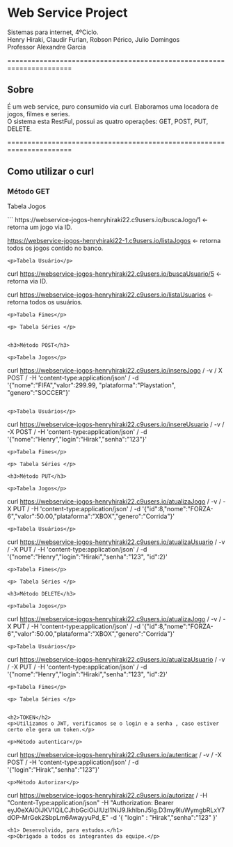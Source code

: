 <h1>Web Service Project</h1>

Sistemas para internet, 4ºCiclo. <br>
Henry Hiraki, Claudir Furlan, Robson Périco, Julio Domingos<br>
Professor Alexandre Garcia

======================================================================
<h2>Sobre</h2>
É um web service, puro consumido via curl. Elaboramos uma locadora de jogos, filmes e series.<br>
O sistema esta RestFul, possui as quatro operações: GET, POST, PUT, DELETE.

======================================================================
<h2>Como utilizar o curl</h2>

<h3>Método GET</h3>

<p>Tabela Jogos</p>
```
https://webservice-jogos-henryhiraki22.c9users.io/buscaJogo/1 <- retorna um jogo via ID.

https://webservice-jogos-henryhiraki22-1.c9users.io/listaJogos    <- retorna todos os jogos contido no banco.

```
<p>Tabela Usuário</p>

```
curl https://webservice-jogos-henryhiraki22.c9users.io/buscaUsuario/5 <- retorna via ID.

curl https://webservice-jogos-henryhiraki22.c9users.io/listaUsuarios <- retorna todos os usuários.

```
<p>Tabela Fimes</p>

```


```
<p> Tabela Séries </p>

```


```

<h3>Método POST</h3>

<p>Tabela Jogos</p>

```
curl https://webservice-jogos-henryhiraki22.c9users.io/insereJogo / -v / X POST / -H 'content-type:application/json' / -d '{"nome":"FIFA","valor":299.99, "plataforma":"Playstation", "genero":"SOCCER"}' 
```

<p>Tabela Usuários</p>
```
curl https://webservice-jogos-henryhiraki22.c9users.io/insereUsuario / -v / -X POST / -H 'content-type:application/json' / -d '{"nome":"Henry","login":"Hirak","senha":"123"}'
```
<p>Tabela Fimes</p>
```

```
<p> Tabela Séries </p>
```

```
<h3>Método PUT</h3>

<p>Tabela Jogos</p>
```
curl https://webservice-jogos-henryhiraki22.c9users.io/atualizaJogo / -v / -X PUT / -H 'content-type:application/json' / -d '{"id":8,"nome":"FORZA-6","valor":50.00,"plataforma":"XBOX","genero":"Corrida"}'

```
<p>Tabela Usuários</p>
```
curl https://webservice-jogos-henryhiraki22.c9users.io/atualizaUsuario / -v / -X PUT / -H 'content-type:application/json' / -d '{"nome":"Henry","login":"Hiraki","senha":"123", "id":2}'
```
<p>Tabela Fimes</p>
```

```
<p> Tabela Séries </p>
```

```
<h3>Método DELETE</h3>

<p>Tabela Jogos</p>
```
curl https://webservice-jogos-henryhiraki22.c9users.io/atualizaJogo / -v / -X PUT / -H 'content-type:application/json' / -d '{"id":8,"nome":"FORZA-6","valor":50.00,"plataforma":"XBOX","genero":"Corrida"}'

```
<p>Tabela Usuários</p>
```
curl https://webservice-jogos-henryhiraki22.c9users.io/atualizaUsuario / -v / -X PUT / -H 'content-type:application/json' / -d '{"nome":"Henry","login":"Hiraki","senha":"123", "id":2}'
```
<p>Tabela Fimes</p>
```

```
<p> Tabela Séries </p>
```

```

<h2>TOKEN</h2>
<p>Utilizamos o JWT, verificamos se o login e a senha , caso estiver certo ele gera um token.</p>

<p>Método autenticar</p>

```
curl https://webservice-jogos-henryhiraki22.c9users.io/autenticar / -v / -X POST / -H 'content-type:application/json' / -d '{"login":"Hirak","senha":"123"}'

```
<p>Método Autorizar</p>
```
curl https://webservice-jogos-henryhiraki22.c9users.io/autorizar / -H "Content-Type:application/json" -H "Authorization: Bearer eyJ0eXAiOiJKV1QiLCJhbGciOiJIUzI1NiJ9.IkhlbnJ5Ig.D3my9luWymgbRLxY7dOP-MrGek2SbpLm6AwayyuPd_E" -d '{ "login" : "Hirak","senha":"123" }'

```
<h1> Desenvolvido, para estudos.</h1>
<p>Obrigado a todos os integrantes da equipe.</p>



